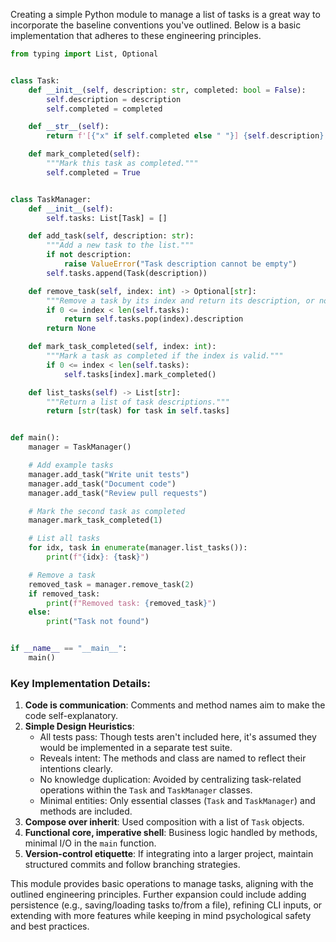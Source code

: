 Creating a simple Python module to manage a list of tasks is a great way to incorporate the baseline conventions you've outlined. Below is a basic implementation that adheres to these engineering principles.

```python
from typing import List, Optional


class Task:
    def __init__(self, description: str, completed: bool = False):
        self.description = description
        self.completed = completed

    def __str__(self):
        return f'[{"x" if self.completed else " "}] {self.description}'

    def mark_completed(self):
        """Mark this task as completed."""
        self.completed = True


class TaskManager:
    def __init__(self):
        self.tasks: List[Task] = []

    def add_task(self, description: str):
        """Add a new task to the list."""
        if not description:
            raise ValueError("Task description cannot be empty")
        self.tasks.append(Task(description))

    def remove_task(self, index: int) -> Optional[str]:
        """Remove a task by its index and return its description, or none if the index is invalid."""
        if 0 <= index < len(self.tasks):
            return self.tasks.pop(index).description
        return None

    def mark_task_completed(self, index: int):
        """Mark a task as completed if the index is valid."""
        if 0 <= index < len(self.tasks):
            self.tasks[index].mark_completed()

    def list_tasks(self) -> List[str]:
        """Return a list of task descriptions."""
        return [str(task) for task in self.tasks]


def main():
    manager = TaskManager()

    # Add example tasks
    manager.add_task("Write unit tests")
    manager.add_task("Document code")
    manager.add_task("Review pull requests")

    # Mark the second task as completed
    manager.mark_task_completed(1)

    # List all tasks
    for idx, task in enumerate(manager.list_tasks()):
        print(f"{idx}: {task}")

    # Remove a task
    removed_task = manager.remove_task(2)
    if removed_task:
        print(f"Removed task: {removed_task}")
    else:
        print("Task not found")


if __name__ == "__main__":
    main()
```

### Key Implementation Details:

1. **Code is communication**: Comments and method names aim to make the code self-explanatory.
2. **Simple Design Heuristics**:
   - All tests pass: Though tests aren't included here, it's assumed they would be implemented in a separate test suite.
   - Reveals intent: The methods and class are named to reflect their intentions clearly.
   - No knowledge duplication: Avoided by centralizing task-related operations within the `Task` and `TaskManager` classes.
   - Minimal entities: Only essential classes (`Task` and `TaskManager`) and methods are included.
3. **Compose over inherit**: Used composition with a list of `Task` objects.
4. **Functional core, imperative shell**: Business logic handled by methods, minimal I/O in the `main` function.
5. **Version-control etiquette**: If integrating into a larger project, maintain structured commits and follow branching strategies.

This module provides basic operations to manage tasks, aligning with the outlined engineering principles. Further expansion could include adding persistence (e.g., saving/loading tasks to/from a file), refining CLI inputs, or extending with more features while keeping in mind psychological safety and best practices.
